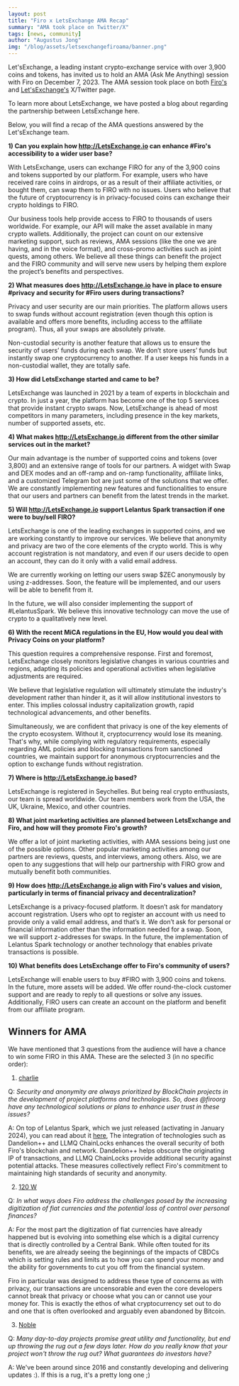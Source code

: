 ```yaml
---
layout: post
title: "Firo x LetsExchange AMA Recap"
summary: "AMA took place on Twitter/X"
tags: [news, community]
author: "Augustus Jong"
img: "/blog/assets/letsexchangefiroama/banner.png"
---
```

Let'sExchange, a leading instant crypto-exchange service with over 3,900 coins and tokens, has invited us to hold an AMA (Ask Me Anything) session with Firo on December 7, 2023. The AMA session took place on both [Firo's](https://twitter.com/firoorg/status/1732701777655632368) and [Let'sExchange's](https://twitter.com/letsexchange_io/status/1732701505516658830) X/Twitter page. 

To learn more about LetsExchange, we have posted a blog about regarding the partnership between LetsExchange here.

Below, you will find a recap of the AMA questions answered by the Let'sExchange team.

**1) Can you explain how http://LetsExchange.io can enhance #Firo's accessibility to a wider user base?** 

With LetsExchange, users can exchange FIRO for any of the 3,900 coins and tokens supported by our platform. For example, users who have received rare coins in airdrops, or as a result of their affiliate activities, or bought them, can swap them to FIRO with no issues. Users who believe that the future of cryptocurrency is in privacy-focused coins can exchange their crypto holdings to FIRO.

Our business tools help provide access to FIRO to thousands of users worldwide. For example, our API will make the asset available in many crypto wallets.
Additionally, the project can count on our extensive marketing support, such as reviews, AMA sessions (like the one we are having, and in the voice format), and cross-promo activities such as joint quests, among others. We believe all these things can benefit the project and the FIRO community and will serve new users by helping them explore the project’s benefits and perspectives.

**2) What measures does http://LetsExchange.io have in place to ensure #privacy and security for #Firo users during transactions?** 

Privacy and user security are our main priorities. The platform allows users to swap funds without account registration (even though this option is available and offers more benefits, including access to the affiliate program). Thus, all your swaps are absolutely private.

Non-custodial security is another feature that allows us to ensure the security of users’ funds during each swap. We don’t store users’ funds but instantly swap one cryptocurrency to another. If a user keeps his funds in a non-custodial wallet, they are totally safe.

**3) How did LetsExchange started and came to be?** 

LetsExchange was launched in 2021 by a team of experts in blockchain and crypto. In just a year, the platform has become one of the top 5 services that provide instant crypto swaps. Now, LetsExchange is ahead of most competitors in many parameters, including presence in the key markets, number of supported assets, etc.

**4) What makes http://LetsExchange.io different from the other similar services out in the market?** 

Our main advantage is the number of supported coins and tokens (over 3,800) and an extensive range of tools for our partners. A widget with Swap and DEX modes and an off-ramp and on-ramp functionality, affiliate links, and a customized Telegram bot are just some of the solutions that we offer. We are constantly implementing new features and functionalities to ensure that our users and partners can benefit from the latest trends in the market.

**5) Will http://LetsExchange.io support Lelantus Spark transaction if one were to buy/sell FIRO?** 

LetsExchange is one of the leading exchanges in supported coins, and we are working constantly to improve our services. We believe that anonymity and privacy are two of the core elements of the crypto world. This is why account registration is not mandatory, and even if our users decide to open an account, they can do it only with a valid email address.

We are currently working on letting our users swap $ZEC anonymously by using z-addresses. Soon, the feature will be implemented, and our users will be able to benefit from it.

In the future, we will also consider implementing the support of #LelantusSpark.  We believe this innovative technology can move the use of crypto to a qualitatively new level.

**6) With the recent MiCA regulations in the EU, How would you deal with Privacy Coins on your platform?** 

This question requires a comprehensive response. First and foremost, LetsExchange closely monitors legislative changes in various countries and regions, adapting its policies and operational activities when legislative adjustments are required.

We believe that legislative regulation will ultimately stimulate the industry's development rather than hinder it, as it will allow institutional investors to enter. This implies colossal industry capitalization growth, rapid technological advancements, and other benefits.

Simultaneously, we are confident that privacy is one of the key elements of the crypto ecosystem. Without it, cryptocurrency would lose its meaning. That's why, while complying with regulatory requirements, especially regarding AML policies and blocking transactions from sanctioned countries, we maintain support for anonymous cryptocurrencies and the option to exchange funds without registration.

**7) Where is http://LetsExchange.io based?**

LetsExchange is registered in Seychelles. But being real crypto enthusiasts, our team is spread worldwide. Our team members work from the USA, the UK, Ukraine, Mexico, and other countries.

**8) What joint marketing activities are planned between LetsExchange and Firo, and how will they promote Firo's growth?** 

We offer a lot of joint marketing activities, with AMA sessions being just one of the possible options. Other popular marketing activities among our partners are reviews, quests, and interviews, among others. Also, we are open to any suggestions that will help our partnership with FIRO grow and mutually benefit both communities.

**9) How does http://LetsExchange.io align with Firo's values and vision, particularly in terms of financial privacy and decentralization?** 

LetsExchange is a privacy-focused platform. It doesn’t ask for mandatory account registration. Users who opt to register an account with us need to provide only a valid email address, and that’s it. We don’t ask for personal or financial information other than the information needed for a swap. Soon, we will support z-addresses for swaps. In the future, the implementation of Lelantus Spark technology or another technology that enables private transactions is possible.

**10) What benefits does LetsExchange offer to Firo's community of users?** 

LetsExchange will enable users to buy #FIRO with 3,900 coins and tokens. In the future, more assets will be added. We offer round-the-clock customer support and are ready to reply to all questions or solve any issues. Additionally, FIRO users can create an account on the platform and benefit from our affiliate program.

## Winners for AMA 

We have mentioned that 3 questions from the audience will have a chance to win some FIRO in this AMA. These are the selected 3 (in no specific order): 

1) [charlie](https://twitter.com/charlie61792968/status/1732705579020210558)  

Q: *Security and anonymity are always prioritized by BlockChain projects in the development of project platforms and technologies. So, does @firoorg have any technological solutions or plans to enhance user trust in these issues?* 

A: On top of Lelantus Spark, which we just released (activating in January 2024), you can read about it [here](https://firo.org/2023/11/27/lelantus-spark-binaries-release.html), The integration of technologies such as Dandelion++ and LLMQ ChainLocks enhances the overall security of both Firo's blockchain and network. Dandelion++ helps obscure the originating IP of transactions, and LLMQ ChainLocks provide additional security against potential attacks. These measures collectively reflect Firo's commitment to maintaining high standards of security and anonymity.

2) [120 W](https://twitter.com/W120VOLT/status/1732703818272665927)  

Q: *In what ways does Firo address the challenges posed by the increasing digitization of fiat currencies and the potential loss of control over personal finances?* 

A: For the most part the digitization of fiat currencies have already happened but is evolving into something else which is a digital currency that is directly controlled by a Central Bank. While often touted for its benefits, we are already seeing the beginnings of the impacts of CBDCs which is setting rules and limits as to how you can spend your money and the ability for governments to cut you off from the financial system.  

Firo in particular was designed to address these type of concerns as with privacy, our transactions are uncensorable and even the core developers cannot break that privacy or choose what you can or cannot use your money for. This is exactly the ethos of what cryptocurrency set out to do and one that is often overlooked and arguably even abandoned by Bitcoin.  

3) [Noble](https://twitter.com/Boa_Noble/status/1732707001082184115)  

Q: *Many day-to-day projects promise great utility and functionality, but end up throwing the rug out a few days later. How do you really know that your project won't throw the rug out? What guarantees do investors have?* 

A: We've been around since 2016 and constantly developing and delivering updates :). If this is a rug, it's a pretty long one ;)  

